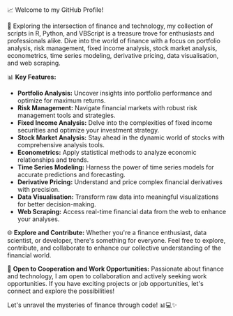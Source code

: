 📈 Welcome to my GitHub Profile!

🚀 Exploring the intersection of finance and technology, my collection of scripts in R, Python, and VBScript is a treasure trove for enthusiasts and professionals alike. Dive into the world of finance with a focus on portfolio analysis, risk management, fixed income analysis, stock market analysis, econometrics, time series modeling, derivative pricing, data visualisation, and web scraping.

📊 **Key Features:**
- **Portfolio Analysis:** Uncover insights into portfolio performance and optimize for maximum returns.
- **Risk Management:** Navigate financial markets with robust risk management tools and strategies.
- **Fixed Income Analysis:** Delve into the complexities of fixed income securities and optimize your investment strategy.
- **Stock Market Analysis:** Stay ahead in the dynamic world of stocks with comprehensive analysis tools.
- **Econometrics:** Apply statistical methods to analyze economic relationships and trends.
- **Time Series Modeling:** Harness the power of time series models for accurate predictions and forecasting.
- **Derivative Pricing:** Understand and price complex financial derivatives with precision.
- **Data Visualisation:** Transform raw data into meaningful visualizations for better decision-making.
- **Web Scraping:** Access real-time financial data from the web to enhance your analyses.

🌐 **Explore and Contribute:** Whether you're a finance enthusiast, data scientist, or developer, there's something for everyone. Feel free to explore, contribute, and collaborate to enhance our collective understanding of the financial world.

💼 **Open to Cooperation and Work Opportunities:** Passionate about finance and technology, I am open to collaboration and actively seeking work opportunities. If you have exciting projects or job opportunities, let's connect and explore the possibilities!

Let's unravel the mysteries of finance through code! 📊💻✨

<!--
**vladislavpyatnitskiy/vladislavpyatnitskiy** is a ✨ _special_ ✨ repository because its `README.md` (this file) appears on your GitHub profile.

Here are some ideas to get you started:

- 🔭 I’m currently working on ...
- 🌱 I’m currently learning ...
- 👯 I’m looking to collaborate on ...
- 🤔 I’m looking for help with ...
- 💬 Ask me about ...
- 📫 How to reach me: ...
- 😄 Pronouns: ...
- ⚡ Fun fact: ...
-->
